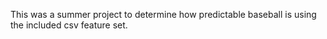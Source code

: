 This was a summer project to determine how predictable baseball is using the included csv feature set.
